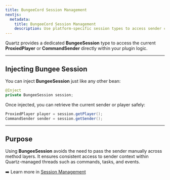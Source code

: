 ```yaml
---
title: BungeeCord Session Management
nextjs:
  metadata:
    title: BungeeCord Session Management
    description: Use platform-specific session types to access sender context safely.
---
```


Quartz provides a dedicated **BungeeSession** type to access the current **ProxiedPlayer** or **CommandSender** directly within your plugin logic.

---

## Injecting Bungee Session

You can inject **BungeeSession** just like any other bean:

```java
@Inject
private BungeeSession session;
```

Once injected, you can retrieve the current sender or player safely:

```java
ProxiedPlayer player = session.getPlayer();
CommandSender sender = session.getSender();
```

---

## Purpose

Using **BungeeSession** avoids the need to pass the sender manually across method layers. It ensures consistent access to sender context within Quartz-managed threads such as commands, tasks, and events.

➡️ Learn more in [Session Management](/docs/plugin/session)